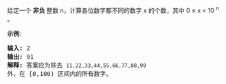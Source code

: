 <html>
 <body>
  <p>
   给定一个
   <strong>
    非负
   </strong>
   整数 n，计算各位数字都不同的数字 x 的个数，其中 0 ≤ x &lt; 10
   <sup>
    n
   </sup>
   。
  </p>
  <p>
   <strong>
    示例:
   </strong>
  </p>
  <pre><strong>输入: </strong>2
<strong>输出: </strong>91 
<strong>解释: </strong>答案应为除去 <code>11,22,33,44,55,66,77,88,99 </code>外，在 [0,100) 区间内的所有数字。
</pre>
 </body>
</html>